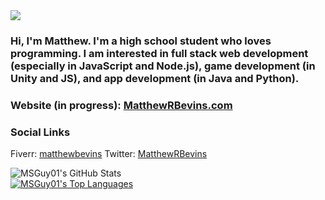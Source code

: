 <img src="https://msguy01.com/logo.png"/>

### Hi, I'm Matthew. I'm a high school student who loves programming. I am interested in full stack web development (especially in JavaScript and Node.js), game development (in Unity and JS), and app development (in Java and Python).

### Website (in progress):  [MatthewRBevins.com](http://matthewrbevins.com) 

### Social Links
Fiverr: [matthewbevins](https://www.fiverr.com/matthewbevins)
Twitter: [MatthewRBevins](https://twitter/MatthewRBevins)

![MSGuy01's GitHub Stats](https://github-readme-stats.vercel.app/api?username=msguy01)
<br>
[![MSGuy01's Top Languages](https://github-readme-stats.vercel.app/api/top-langs/?username=msguy01)](https://github.com/msguy01/github-readme-stats)

